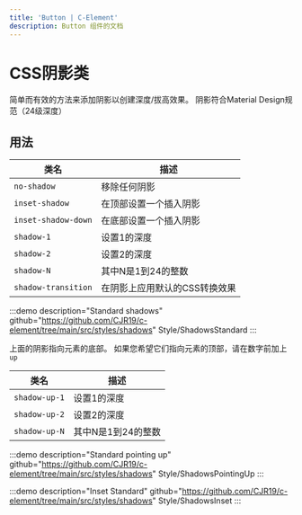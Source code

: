 ```yaml
---
title: 'Button | C-Element'
description: Button 组件的文档
---
```


# CSS阴影类
简单而有效的方法来添加阴影以创建深度/拔高效果。 阴影符合Material Design规范（24级深度）

## 用法
 类名 | 描述 |
 --- | --- |
 `no-shadow` | 移除任何阴影 |
 `inset-shadow` | 在顶部设置一个插入阴影 |
 `inset-shadow-down` | 在底部设置一个插入阴影 |
 `shadow-1` | 设置1的深度 |
 `shadow-2` | 设置2的深度 |
 `shadow-N` | 其中N是1到24的整数 |
 `shadow-transition` | 在阴影上应用默认的CSS转换效果 |


:::demo description="Standard shadows" github="https://github.com/CJR19/c-element/tree/main/src/styles/shadows"
Style/ShadowsStandard
:::

上面的阴影指向元素的底部。 如果您希望它们指向元素的顶部，请在数字前加上`up`

 类名 | 描述 |
 --- | --- |
 `shadow-up-1` | 设置1的深度 |
 `shadow-up-2` | 设置2的深度 |
 `shadow-up-N` | 其中N是1到24的整数 |
:::demo description="Standard pointing up" github="https://github.com/CJR19/c-element/tree/main/src/styles/shadows"
Style/ShadowsPointingUp
:::

:::demo description="Inset Standard" github="https://github.com/CJR19/c-element/tree/main/src/styles/shadows"
Style/ShadowsInset
:::